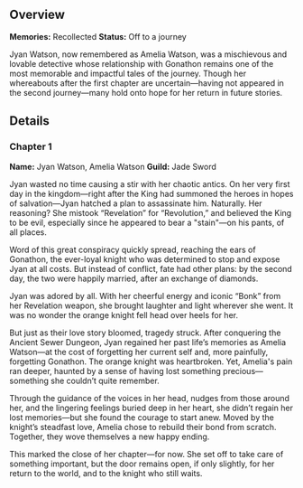 <!-- title: Amelia Watson -->
<!-- quote: The King has a stain on his pants-->
<!-- chapters: -1 -->
<!-- images: (Jyan exploring the Kingdom of Libestal), (Recollection - Amelia Watson) -->
<!-- model: false -->

## Overview

**Memories:** Recollected
**Status:** Off to a journey

Jyan Watson, now remembered as Amelia Watson, was a mischievous and lovable detective whose relationship with Gonathon remains one of the most memorable and impactful tales of the journey. Though her whereabouts after the first chapter are uncertain—having not appeared in the second journey—many hold onto hope for her return in future stories.

## Details

### Chapter 1

**Name:** Jyan Watson, Amelia Watson
**Guild:** Jade Sword

Jyan wasted no time causing a stir with her chaotic antics. On her very first day in the kingdom—right after the King had summoned the heroes in hopes of salvation—Jyan hatched a plan to assassinate him. Naturally. Her reasoning? She mistook “Revelation” for “Revolution,” and believed the King to be evil, especially since he appeared to bear a "stain"—on his pants, of all places.

Word of this great conspiracy quickly spread, reaching the ears of Gonathon, the ever-loyal knight who was determined to stop and expose Jyan at all costs. But instead of conflict, fate had other plans: by the second day, the two were happily married, after an exchange of diamonds.

Jyan was adored by all. With her cheerful energy and iconic “Bonk” from her Revelation weapon, she brought laughter and light wherever she went. It was no wonder the orange knight fell head over heels for her.

But just as their love story bloomed, tragedy struck. After conquering the Ancient Sewer Dungeon, Jyan regained her past life’s memories as Amelia Watson—at the cost of forgetting her current self and, more painfully, forgetting Gonathon. The orange knight was heartbroken. Yet, Amelia's pain ran deeper, haunted by a sense of having lost something precious—something she couldn’t quite remember.

Through the guidance of the voices in her head, nudges from those around her, and the lingering feelings buried deep in her heart, she didn’t regain her lost memories—but she found the courage to start anew. Moved by the knight’s steadfast love, Amelia chose to rebuild their bond from scratch. Together, they wove themselves a new happy ending.

This marked the close of her chapter—for now. She set off to take care of something important, but the door remains open, if only slightly, for her return to the world, and to the knight who still waits.
